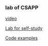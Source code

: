 ### lab of CSAPP 

[video](https://www.bilibili.com/video/av31289365?from=search&seid=14559085992611825832)

[Lab for self-study](http://csapp.cs.cmu.edu/3e/labs.html)

[Code examples](http://csapp.cs.cmu.edu/3e/code.html)